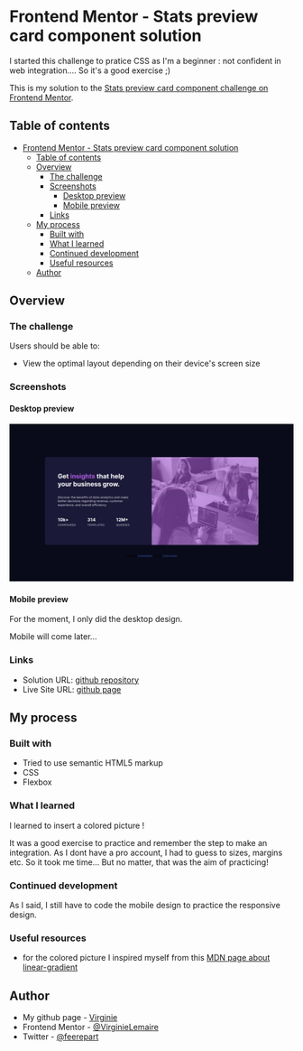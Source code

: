 # Frontend Mentor - Stats preview card component solution

I started this challenge to pratice CSS as I'm a beginner : not  confident in web integration.... So it's a good exercise ;)

This is my solution to the [Stats preview card component challenge on Frontend Mentor](https://www.frontendmentor.io/challenges/stats-preview-card-component-8JqbgoU62). 

## Table of contents

- [Frontend Mentor - Stats preview card component solution](#frontend-mentor---stats-preview-card-component-solution)
  - [Table of contents](#table-of-contents)
  - [Overview](#overview)
    - [The challenge](#the-challenge)
    - [Screenshots](#screenshots)
      - [Desktop preview](#desktop-preview)
      - [Mobile preview](#mobile-preview)
    - [Links](#links)
  - [My process](#my-process)
    - [Built with](#built-with)
    - [What I learned](#what-i-learned)
    - [Continued development](#continued-development)
    - [Useful resources](#useful-resources)
  - [Author](#author)


## Overview

### The challenge

Users should be able to:

- View the optimal layout depending on their device's screen size

### Screenshots

#### Desktop preview

![my solution desktop preview](./my-screenshots/desktop-preview.jpg)


#### Mobile preview

For the moment, I only did the desktop design.

Mobile will come later...

### Links

- Solution URL: [github repository](https://github.com/VirginieLemaire/preview-card)
- Live Site URL: [github page](https://virginielemaire.github.io/preview-card/)

## My process

### Built with

- Tried to use semantic HTML5 markup
- CSS
- Flexbox

### What I learned

I learned to insert a colored picture !

It was a good exercise to practice and remember the step to make an integration. As I dont have a pro account, I had to guess to sizes, margins etc. So it took me time... But no matter, that was the aim of practicing!

### Continued development

As I said, I still have to code the mobile design to practice the responsive design.

### Useful resources

- for the colored picture I inspired myself from this [MDN page about linear-gradient](https://developer.mozilla.org/fr/docs/Web/CSS/background-image)

## Author

- My github page - [Virginie](https://github.com/VirginieLemaire)
- Frontend Mentor - [@VirginieLemaire](https://www.frontendmentor.io/profile/VirginieLemaire)
- Twitter - [@feerepart](https://twitter.com/feerepart)
